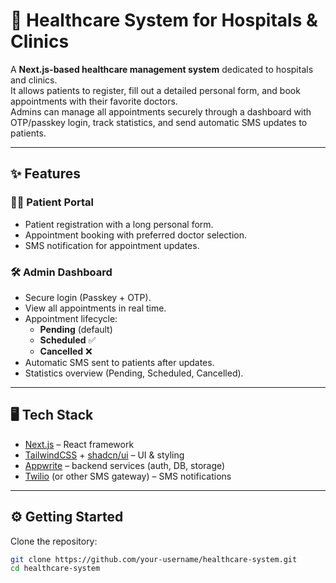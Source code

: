 # 🏥 Healthcare System for Hospitals & Clinics  

A **Next.js-based healthcare management system** dedicated to hospitals and clinics.  
It allows patients to register, fill out a detailed personal form, and book appointments with their favorite doctors.  
Admins can manage all appointments securely through a dashboard with OTP/passkey login, track statistics, and send automatic SMS updates to patients.  

---

## ✨ Features  

### 👩‍⚕️ Patient Portal  
- Patient registration with a long personal form.  
- Appointment booking with preferred doctor selection.  
- SMS notification for appointment updates.  

### 🛠️ Admin Dashboard  
- Secure login (Passkey + OTP).  
- View all appointments in real time.  
- Appointment lifecycle:  
  - **Pending** (default)  
  - **Scheduled** ✅  
  - **Cancelled** ❌  
- Automatic SMS sent to patients after updates.  
- Statistics overview (Pending, Scheduled, Cancelled).  

---

## 🖥️ Tech Stack  
- [Next.js](https://nextjs.org) – React framework  
- [TailwindCSS](https://tailwindcss.com) + [shadcn/ui](https://ui.shadcn.com) – UI & styling  
- [Appwrite](https://appwrite.io) – backend services (auth, DB, storage)  
- [Twilio](https://www.twilio.com) (or other SMS gateway) – SMS notifications  

---

## ⚙️ Getting Started  

Clone the repository:  

```bash
git clone https://github.com/your-username/healthcare-system.git
cd healthcare-system
